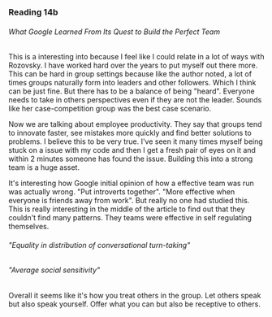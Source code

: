 ### Reading 14b

###### What Google Learned From Its Quest to Build the Perfect Team


This is a interesting into because I feel like I could relate in a lot of ways with Rozovsky. I have worked hard over the years to put myself out there more. This can be hard in group settings because like the author noted, a lot of times groups naturally form into leaders and other followers. Which I think can be just fine. But there has to be a balance of being "heard". Everyone needs to take in others perspectives even if they are not the leader. Sounds like her case-competition group was the best case scenario.

Now we are talking about employee productivity. They say that groups tend to innovate faster, see mistakes more quickly and find better solutions to problems. I believe this to be very true. I've seen it many times myself being stuck on a issue with my code and then I get a fresh pair of eyes on it and within 2 minutes someone has found the issue. Building this into a strong team is a huge asset.

It's interesting how Google initial opinion of how a effective team was run was actually wrong. "Put introverts together". "More effective when everyone is friends away from work". But really no one had studied this. This is really interesting in the middle of the article to find out that they couldn't find many patterns. They teams were effective in self regulating themselves. 

###### "Equality in distribution of conversational turn-taking"
###### "Average social sensitivity"

Overall it seems like it's how you treat others in the group. Let others speak but also speak yourself. Offer what you can but also be receptive to others. 
